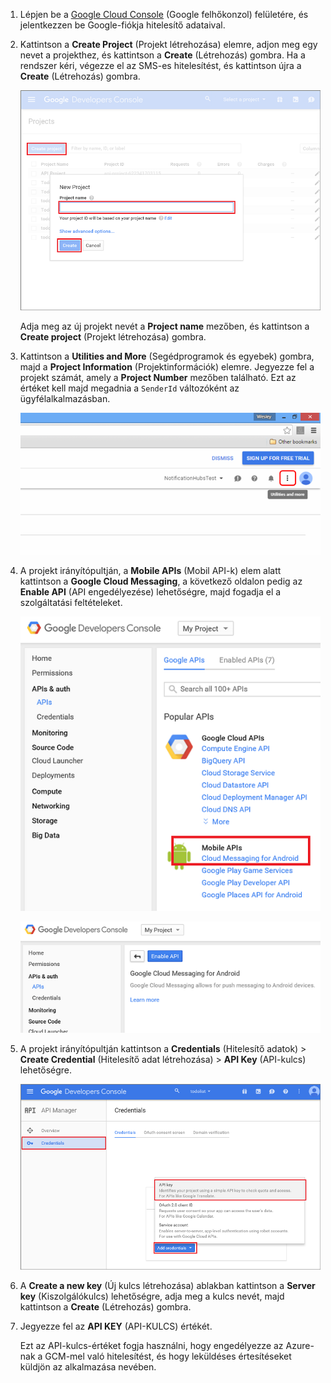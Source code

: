 
1. Lépjen be a [Google Cloud Console](https://console.developers.google.com/project) (Google felhőkonzol) felületére, és jelentkezzen be Google-fiókja hitelesítő adataival. 
 
2. Kattintson a **Create Project** (Projekt létrehozása) elemre, adjon meg egy nevet a projekthez, és kattintson a **Create** (Létrehozás) gombra. Ha a rendszer kéri, végezze el az SMS-es hitelesítést, és kattintson újra a **Create** (Létrehozás) gombra.

    ![](./media/mobile-services-enable-google-cloud-messaging/mobile-services-google-new-project.png)   

     Adja meg az új projekt nevét a **Project name** mezőben, és kattintson a **Create project** (Projekt létrehozása) gombra.

3. Kattintson a **Utilities and More** (Segédprogramok és egyebek) gombra, majd a **Project Information** (Projektinformációk) elemre. Jegyezze fel a projekt számát, amely a **Project Number** mezőben található. Ezt az értéket kell majd megadnia a `SenderId` változóként az ügyfélalkalmazásban.

    ![](./media/mobile-services-enable-google-cloud-messaging/notification-hubs-utilities-and-more.png)


4. A projekt irányítópultján, a **Mobile APIs** (Mobil API-k) elem alatt kattintson a **Google Cloud Messaging**, a következő oldalon pedig az **Enable API** (API engedélyezése) lehetőségre, majd fogadja el a szolgáltatási feltételeket. 

    ![GCM engedélyezése](./media/mobile-services-enable-google-cloud-messaging/enable-GCM.png)

    ![GCM engedélyezése](./media/mobile-services-enable-google-cloud-messaging/enable-gcm-2.png) 

5. A projekt irányítópultján kattintson a **Credentials** (Hitelesítő adatok) > **Create Credential** (Hitelesítő adat létrehozása) > **API Key** (API-kulcs) lehetőségre. 

    ![](./media/mobile-services-enable-google-cloud-messaging/mobile-services-google-create-server-key.png)

6. A **Create a new key** (Új kulcs létrehozása) ablakban kattintson a **Server key** (Kiszolgálókulcs) lehetőségre, adja meg a kulcs nevét, majd kattintson a **Create** (Létrehozás) gombra.

7. Jegyezze fel az **API KEY** (API-KULCS) értékét.

    Ezt az API-kulcs-értéket fogja használni, hogy engedélyezze az Azure-nak a GCM-mel való hitelesítést, és hogy leküldéses értesítéseket küldjön az alkalmazása nevében.



<!--HONumber=Sep16_HO4-->


